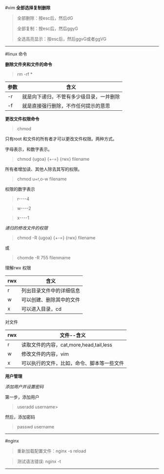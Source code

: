 #vim
**全部选择复制删除**
>全部删除：按esc后，然后dG
>
>全部复制：按esc后，然后ggyG
>
>全选高亮显示：按esc后，然后ggvG或者ggVG

****

#linux 命令

**删除文件夹和文件的命令**

>rm -rf *

参数 | 含义
---|---
-r | 就是向下递归，不管有多少级目录，一并删除
-f | 就是直接强行删除，不作任何提示的意思



**更改文件权限命令**

>chmod 

只有root 和文件的所有者才可以更改文件权限。两种方式。

字母表示，和数字表示。

>chmod {ugoa} {+-=} {rwx} filename


所有者增加读、其他人除去其写的权限。

>chmod u+r,o-w filename

权限的数字表示



>r----4



>w----2



>x----1



*递归的修改文件的权限*

>chmod -R {ugoa} {+-=} {rwx} filename

或
>chomde -R 755 filenmame

理解rwx 权限

|rwx|含义
------------ | -------------
|r|列出目录文件中的详细信息
|w|可以创建、删除其中的文件
|x|可以进入目录，cd

对文件



|rwx|文件--含义|
------------ | -------------
|r|读取文件的内容，cat,more,head,tail,less
|w|修改文件的内容，vim
|x|可以执行的文件，比如，命令、脚本等一些文件





**用户管理**



*添加用户并设置密码*

第一步，添加用户

>useradd username>

然后，添加密码
>passwd username


****

#nginx

>重新加载配置文件：nginx -s reload

>测试语法错误:   nginx -t



****



